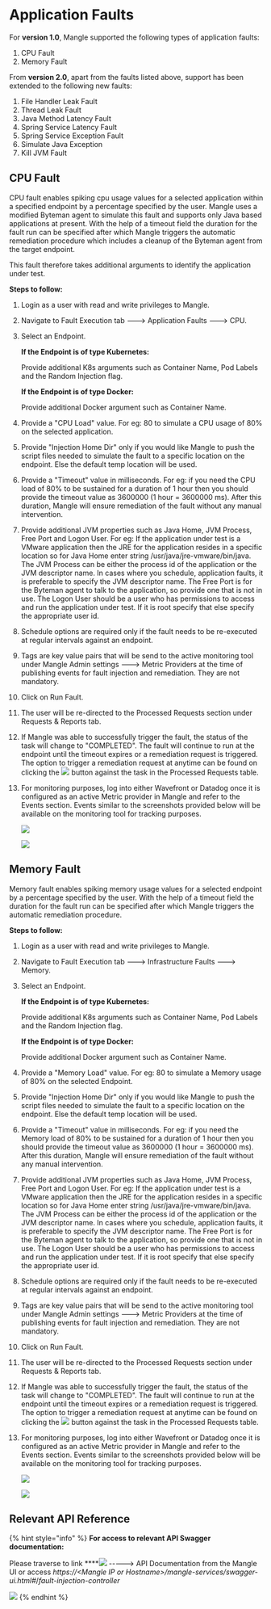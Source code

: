 # Application Faults

For **version 1.0**, Mangle supported the following types of application faults: 

1. CPU Fault
2. Memory Fault

From **version 2.0**,  apart from the faults listed above, support has been extended to the following new faults:

1. File Handler Leak Fault
2. Thread Leak Fault
3. Java Method Latency Fault
4. Spring Service Latency Fault
5. Spring Service Exception Fault
6. Simulate Java Exception
7. Kill JVM Fault

## CPU Fault

CPU fault enables spiking cpu usage values for a selected application within a specified endpoint by a percentage specified by the user. Mangle uses a modified Byteman agent to simulate this fault and supports only Java based applications at present. With the help of a timeout field the duration for the fault run can be specified after which Mangle triggers the automatic remediation procedure which includes a cleanup of the Byteman agent from the target endpoint.

This fault therefore takes additional arguments to identify the application under test.

**Steps to follow:** 

1. Login as a user with read and write privileges to Mangle.
2. Navigate to Fault Execution tab ---&gt; Application Faults ---&gt; CPU.
3. Select an Endpoint.

   **If the Endpoint is of type Kubernetes:**

   Provide additional K8s arguments such as Container Name, Pod Labels and the Random Injection flag.

   **If the Endpoint is of type Docker:**

   Provide additional Docker argument such as Container Name.

4. Provide a "CPU Load" value. For eg: 80 to simulate a CPU usage of 80% on the selected application.
5. Provide "Injection Home Dir" only if you would like Mangle to push the script files needed to simulate the fault to a specific location on the endpoint. Else the default temp location will be used.
6. Provide a "Timeout" value in milliseconds. For eg: if you need the CPU load of 80% to be sustained for a duration of 1 hour then you should provide the timeout value as 3600000 \(1 hour = 3600000 ms\). After this duration, Mangle will ensure remediation of the fault without any manual intervention.
7. Provide additional JVM properties such as Java Home, JVM Process, Free Port and Logon User. For eg: If the application under test is a VMware application then the JRE for the application resides in a specific location so for Java Home enter string /usr/java/jre-vmware/bin/java. The JVM Process can be either the process id of the application or the JVM descriptor name. In cases where you schedule, application faults, it is preferable to specify the JVM descriptor name. The Free Port is for the Byteman agent to talk to the application, so provide one that is not in use. The Logon User should be a user who has permissions to access and run the application under test. If it is root specify that else specify the appropriate user id. 
8. Schedule options are required only if the fault needs to be re-executed at regular intervals against an endpoint.
9. Tags are key value pairs that will be send to the active monitoring tool under Mangle Admin settings ---&gt; Metric Providers at the time of publishing events for fault injection and remediation. They are not mandatory.
10. Click on Run Fault.
11. The user will be re-directed to the Processed Requests section under Requests & Reports tab.
12. If Mangle was able to successfully trigger the fault, the status of the task will change to "COMPLETED". The fault will continue to run at the endpoint until the timeout expires or a remediation request is triggered. The option to trigger a remediation request at anytime can be found on clicking the ![](../../.gitbook/assets/supportedactionsbutton.png) button against the task in the Processed Requests table.
13. For monitoring purposes, log into either Wavefront or Datadog once it is configured as an active Metric provider in Mangle and refer to the Events section. Events similar to the screenshots provided below will be available on the monitoring tool for tracking purposes.

     ![](../../.gitbook/assets/datadogevents.png) 



      ![](../../.gitbook/assets/wavefrontevents.png) 

## Memory Fault

Memory fault enables spiking memory usage values for a selected endpoint by a percentage specified by the user. With the help of a timeout field the duration for the fault run can be specified after which Mangle triggers the automatic remediation procedure.

**Steps to follow:** 

1. Login as a user with read and write privileges to Mangle.
2. Navigate to Fault Execution tab ---&gt; Infrastructure Faults ---&gt; Memory.
3. Select an Endpoint.

   **If the Endpoint is of type Kubernetes:**

   Provide additional K8s arguments such as Container Name, Pod Labels and the Random Injection flag.

   **If the Endpoint is of type Docker:**

   Provide additional Docker argument such as Container Name.

4. Provide a "Memory Load" value. For eg: 80 to simulate a Memory usage of 80% on the selected Endpoint.
5. Provide "Injection Home Dir" only if you would like Mangle to push the script files needed to simulate the fault to a specific location on the endpoint. Else the default temp location will be used.
6. Provide a "Timeout" value in milliseconds. For eg: if you need the Memory load of 80% to be sustained for a duration of 1 hour then you should provide the timeout value as 3600000 \(1 hour = 3600000 ms\). After this duration, Mangle will ensure remediation of the fault without any manual intervention.
7. Provide additional JVM properties such as Java Home, JVM Process, Free Port and Logon User. For eg: If the application under test is a VMware application then the JRE for the application resides in a specific location so for Java Home enter string /usr/java/jre-vmware/bin/java. The JVM Process can be either the process id of the application or the JVM descriptor name. In cases where you schedule, application faults, it is preferable to specify the JVM descriptor name. The Free Port is for the Byteman agent to talk to the application, so provide one that is not in use. The Logon User should be a user who has permissions to access and run the application under test. If it is root specify that else specify the appropriate user id. 
8. Schedule options are required only if the fault needs to be re-executed at regular intervals against an endpoint.
9. Tags are key value pairs that will be send to the active monitoring tool under Mangle Admin settings ---&gt; Metric Providers at the time of publishing events for fault injection and remediation. They are not mandatory.
10. Click on Run Fault.
11. The user will be re-directed to the Processed Requests section under Requests & Reports tab.
12. If Mangle was able to successfully trigger the fault, the status of the task will change to "COMPLETED". The fault will continue to run at the endpoint until the timeout expires or a remediation request is triggered. The option to trigger a remediation request at anytime can be found on clicking the ![](../../.gitbook/assets/supportedactionsbutton.png) button against the task in the Processed Requests table.
13. For monitoring purposes, log into either Wavefront or Datadog once it is configured as an active Metric provider in Mangle and refer to the Events section. Events similar to the screenshots provided below will be available on the monitoring tool for tracking purposes.

     ![](../../.gitbook/assets/datadogevents.png) 



      ![](../../.gitbook/assets/wavefrontevents.png) 

## Relevant API Reference

{% hint style="info" %}
**For access to relevant API Swagger documentation:**

Please traverse to link ****![](../../.gitbook/assets/help.png) -----&gt; API Documentation from the Mangle UI or access _https://&lt;Mangle IP or Hostname&gt;/mangle-services/swagger-ui.html\#_/_fault-injection-controller_

  ![](../../.gitbook/assets/faultinjectioncontroller.png) 
{% endhint %}

